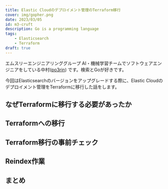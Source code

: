 ```yaml
---
title: Elastic Cloudのデプロイメント管理のTerraform移行
cover: img/gopher.png
date: 2023/03/05
id: m3-cruft
description: Go is a programming language
tags:
    - Elasticsearch
    - Terraform
draft: true
---
```


エムスリーエンジニアリンググループ AI・機械学習チームでソフトウェアエンジニアをしている中村([po3rin](https://twitter.com/po3rin)) です。検索とGoが好きです。

今回はElasticsearchのバージョンをアップグレードする際に、Elastic Cloudのデプロイメント管理をTerraformに移行した話をします。

## なぜTerraformに移行する必要があったか

## Terraformへの移行

## Terraform移行の事前チェック

## Reindex作業

## まとめ